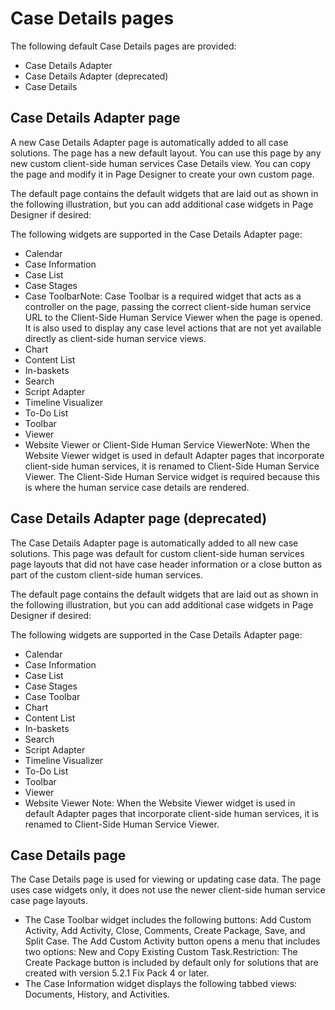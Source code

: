 # Case Details pages

The following default Case Details pages are provided:

- Case Details Adapter
- Case Details Adapter  (deprecated)
- Case Details

## Case Details Adapter page

A new Case Details Adapter page is automatically added to all case
solutions. The page has a new default layout. You can use this page by any new custom client-side
human services Case Details view. You can copy the page and modify it in Page Designer to create
your own custom page.

The default page contains the default widgets that are laid out as shown in the following
illustration, but you can add additional case widgets in Page Designer if desired:

<!-- image -->

The following widgets are supported in the Case Details Adapter page:

- Calendar
- Case Information
- Case List
- Case Stages
- Case ToolbarNote: Case Toolbar is a required widget that acts as a controller on the page,
passing the correct client-side human service URL to the Client-Side Human Service Viewer when the
page is opened. It is also used to display any case level actions that are not yet available
directly as client-side human service views.
- Chart
- Content List
- In-baskets
- Search
- Script Adapter
- Timeline Visualizer
- To-Do List
- Toolbar
- Viewer
- Website Viewer or Client-Side Human Service ViewerNote: When the Website Viewer widget is used
in default Adapter pages that incorporate client-side human services, it is renamed to Client-Side
Human Service Viewer.  The Client-Side Human Service widget is required because this is where the
human service case details are rendered.

## Case Details Adapter page (deprecated)

The Case Details Adapter page is automatically added to all new case
solutions. This page was default for custom client-side human services page layouts that did not
have case header information or a close button as part of the custom client-side human services.

The default page contains the default widgets that are laid out as shown in the following
illustration, but you can add additional case widgets in Page Designer if desired:

<!-- image -->

The following widgets are supported in the Case Details Adapter page:

- Calendar
- Case Information
- Case List
- Case Stages
- Case Toolbar
- Chart
- Content List
- In-baskets
- Search
- Script Adapter
- Timeline Visualizer
- To-Do List
- Toolbar
- Viewer
- Website Viewer
Note: When the Website Viewer widget is used in default Adapter pages that incorporate client-side
human services, it is renamed to Client-Side Human Service Viewer.

## Case Details page

The Case Details page is used for viewing or updating case data. The page
uses case widgets only, it does not use the newer client-side human service case page layouts.

<!-- image -->

- The Case Toolbar widget includes the following buttons: Add Custom
Activity, Add Activity, Close,
Comments, Create Package, Save,
and Split Case. The Add Custom Activity button opens a
menu that includes two options: New and Copy Existing Custom
Task.Restriction: The Create Package button is
included by default only for solutions that are created with version 5.2.1 Fix Pack 4 or
later.
- The Case Information widget displays the following tabbed views:
Documents, History, and
Activities.